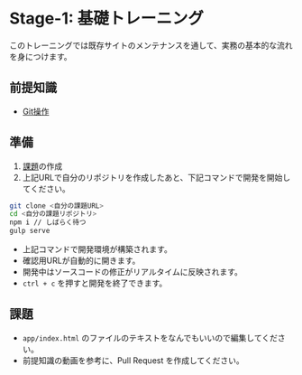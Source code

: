 # Stage-1: 基礎トレーニング

このトレーニングでは既存サイトのメンテナンスを通して、実務の基本的な流れを身につけます。

## 前提知識

- [Git操作](https://drive.google.com/drive/u/0/folders/0BwhcbXxSdjGibFRtZDlFcFBmV1E)

## 準備

1. [課題](https://classroom.github.com/a/aK4sv0P7)の作成
2. 上記URLで自分のリポジトリを作成したあと、下記コマンドで開発を開始してください。

```bash
git clone <自分の課題URL>
cd <自分の課題リポジトリ>
npm i // しばらく待つ
gulp serve
```

- 上記コマンドで開発環境が構築されます。
- 確認用URLが自動的に開きます。
- 開発中はソースコードの修正がリアルタイムに反映されます。
- `ctrl + c` を押すと開発を終了できます。

## 課題

- `app/index.html` のファイルのテキストをなんでもいいので編集してください。
- 前提知識の動画を参考に、Pull Request を作成してください。